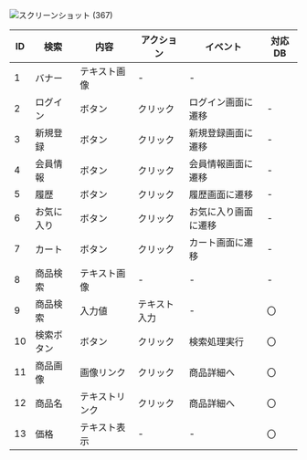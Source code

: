 ![スクリーンショット (367)](https://user-images.githubusercontent.com/83048171/136134538-70d95853-1206-4129-84cb-10df62b09f84.png)

|ID|検索|内容|アクション|イベント|対応DB|
|--|----|---|---------|--------|-----|
|1|バナー|テキスト画像|-|-|
|2|ログイン|ボタン|クリック|ログイン画面に遷移|-|
|3|新規登録|ボタン|クリック|新規登録画面に遷移|-|
|4|会員情報|ボタン|クリック|会員情報画面に遷移|-|
|5|履歴|ボタン|クリック|履歴画面に遷移|-|
|6|お気に入り|ボタン|クリック|お気に入り画面に遷移|-|
|7|カート|ボタン|クリック|カート画面に遷移|-|
|8|商品検索|テキスト画像|-|-|-|
|9|商品検索|入力値|テキスト入力|-|〇|
|10|検索ボタン|ボタン|クリック|検索処理実行|〇|
|11|商品画像|画像リンク|クリック|商品詳細へ|〇|
|12|商品名|テキストリンク|クリック|商品詳細へ|〇|
|13|価格|テキスト表示|-|-|〇|
